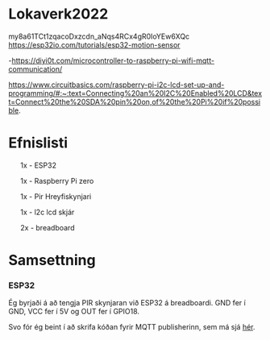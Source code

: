 # Lokaverk2022
my8a61TCt1zqacoDxzcdn_aNqs4RCx4gR0IoYEw6XQc
https://esp32io.com/tutorials/esp32-motion-sensor


-https://diyi0t.com/microcontroller-to-raspberry-pi-wifi-mqtt-communication/

https://www.circuitbasics.com/raspberry-pi-i2c-lcd-set-up-and-programming/#:~:text=Connecting%20an%20I2C%20Enabled%20LCD&text=Connect%20the%20SDA%20pin%20on,of%20the%20Pi%20if%20possible.

<h1>Efnislisti</h1>
  <ul>1x - ESP32</ul>
  <ul>1x - Raspberry Pi zero</ul>
  <ul>1x - Pir Hreyfiskynjari</ul>
  <ul>1x - l2c lcd skjár</ul>
  <ul>2x - breadboard</ul>

<h1>Samsettning</h1>
<h3>ESP32</h3>
<p>Ég byrjaði á að tengja PIR skynjaran við ESP32 á breadboardi. GND fer í GND, VCC fer í 5V og OUT fer í GPIO18.</p>
<p>Svo fór ég beint í að skrifa kóðan fyrir MQTT publisherinn, sem má sjá <a href="">hér</a>.</p>
